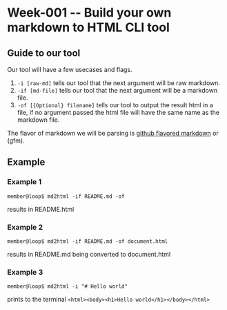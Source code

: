# Week-001 -- Build your own markdown to HTML CLI tool

## Guide to our tool

Our tool will have a few usecases and flags.

1. `-i [raw-md]` tells our tool that the next argument will be raw markdown.
2. `-if [md-file]` tells our tool that the next argument will be a markdown file.
3. `-of [{Optional} filename]` tells our tool to output the result html in a file,
    if no argument passed the html file will have the same name as the markdown file.

The flavor of markdown we will be parsing is [github flavored markdown](https://github.github.com/gfm/) or (gfm).

## Example

### Example 1

```console
member@loop$ md2html -if README.md -of
```

results in README.html

### Example 2

```console
member@loop$ md2html -if README.md -of document.html
```

results in README.md being converted to document.html

### Example 3

```console
member@loop$ md2html -i "# Hello world"
```

prints to the terminal `<html><body><h1>Hello world</h1></body></html>`
